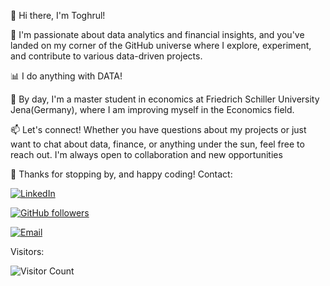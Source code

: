 👋 Hi there, I'm Toghrul!

🚀 I'm passionate about data analytics and financial insights, and you've landed on my corner of the GitHub universe where I explore, experiment, and contribute to various data-driven projects.

📊 I do anything with DATA!

💼 By day, I'm  a master student in economics at Friedrich Schiller University Jena(Germany), where I am improving myself in the Economics field.

📫 Let's connect! Whether you have questions about my projects or just want to chat about data, finance, or anything under the sun, feel free to reach out. 
I'm always open to collaboration and new opportunities 


🌟 Thanks for stopping by, and happy coding!
Contact:

[![LinkedIn](https://img.shields.io/badge/LinkedIn-Connect-blue)](https://www.linkedin.com/in/toghrul-mustafayev-168509258/)

[![GitHub followers](https://img.shields.io/github/followers/YOUR_GITHUB_USERNAME?label=Follow)](https://github.com/Toghrul-DataJedi)

[![Email](https://img.shields.io/badge/Email-Me-blue?style=for-the-badge&logo=email)](mailto:toghrulmustafayev8@gmail.com)

Visitors:

   ![Visitor Count](https://profile-counter.glitch.me/{Toghrul-DataJedi}/count.svg)


<!---
Toghrul-DataJedi/Toghrul-DataJedi is a ✨ special ✨ repository because its `README.md` (this file) appears on your GitHub profile.
You can click the Preview link to take a look at your changes.
--->
